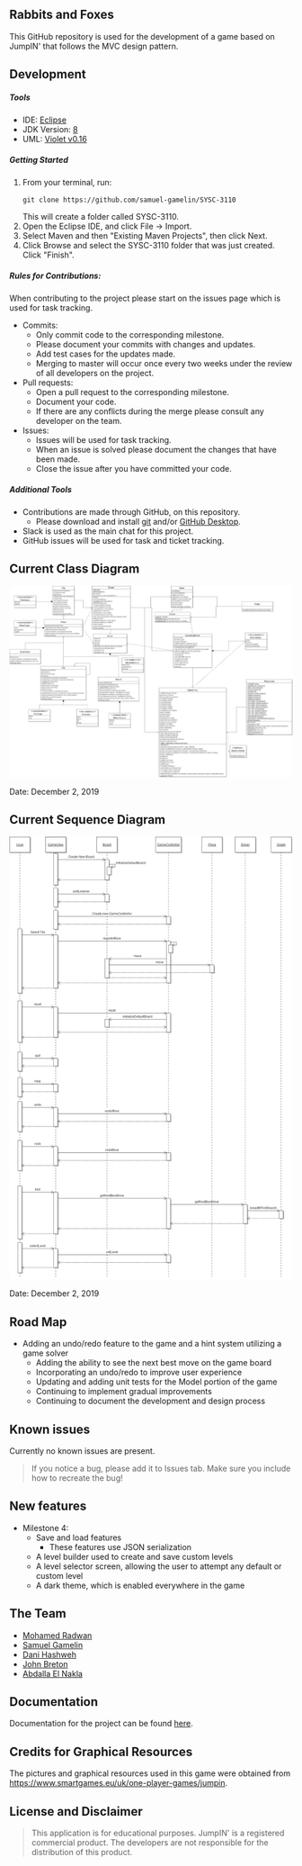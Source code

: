 ## Rabbits and Foxes

This GitHub repository is used for the development of a game based on JumpIN' that follows the MVC design pattern.

## Development

##### Tools

- IDE: [Eclipse](https://www.eclipse.org/downloads/packages/release/2019-09/r/eclipse-ide-java-developers)
- JDK Version: [8](https://www.oracle.com/technetwork/java/javase/downloads/jdk8-downloads-2133151.html)
- UML: [Violet v0.16](http://www.horstmann.com/violet/violet-0.16c.jar)

##### Getting Started

1. From your terminal, run:
   ```
   git clone https://github.com/samuel-gamelin/SYSC-3110
   ```
   This will create a folder called SYSC-3110.
2. Open the Eclipse IDE, and click File -> Import.
3. Select Maven and then "Existing Maven Projects", then click Next.
4. Click Browse and select the SYSC-3110 folder that was just created. Click "Finish".

##### Rules for Contributions:

When contributing to the project please start on the issues page which is used for task tracking.

- Commits:
  - Only commit code to the corresponding milestone.
  - Please document your commits with changes and updates.
  - Add test cases for the updates made.
  - Merging to master will occur once every two weeks under the review of all developers on the project.
- Pull requests:
  - Open a pull request to the corresponding milestone.
  - Document your code.
  - If there are any conflicts during the merge please consult any developer on the team.
- Issues:
  - Issues will be used for task tracking.
  - When an issue is solved please document the changes that have been made.
  - Close the issue after you have committed your code.

##### Additional Tools

- Contributions are made through GitHub, on this repository.
  - Please download and install [git](https://git-scm.com/) and/or [GitHub Desktop](https://desktop.github.com/).
- Slack is used as the main chat for this project.
- GitHub issues will be used for task and ticket tracking.

## Current Class Diagram

<p style="text-align:right">
<img src="documentation/uml/classDiagram.png" alt="Class Diagram">
</p>
Date: December 2, 2019

## Current Sequence Diagram

<p style="text-align:right">
<img src="documentation/uml/sequenceDiagram.png" alt="Sequence Diagram">
</p>
Date: December 2, 2019

## Road Map

- Adding an undo/redo feature to the game and a hint system utilizing a game solver
  - Adding the ability to see the next best move on the game board
  - Incorporating an undo/redo to improve user experience
  - Updating and adding unit tests for the Model portion of the game
  - Continuing to implement gradual improvements
  - Continuing to document the development and design process

## Known issues

Currently no known issues are present.

> If you notice a bug, please add it to Issues tab. Make sure you include how to recreate the bug!

## New features

- Milestone 4:
    - Save and load features
        - These features use JSON serialization
    - A level builder used to create and save custom levels 
    - A level selector screen, allowing the user to attempt any default or custom level
    - A dark theme, which is enabled everywhere in the game

## The Team

- [Mohamed Radwan](https://github.com/MohamedRadwan)
- [Samuel Gamelin](https://github.com/samuel-gamelin)
- [Dani Hashweh](https://github.com/danihashweh)
- [John Breton](https://github.com/john-breton)
- [Abdalla El Nakla](https://github.com/Abdoltim)

## Documentation

Documentation for the project can be found [here](https://docs.google.com/document/d/1F1drMjR9mFtCsQivzpvqP5nMX2gI0osJu4_xSTUs74g/edit?usp=sharing).

## Credits for Graphical Resources

The pictures and graphical resources used in this game were obtained from https://www.smartgames.eu/uk/one-player-games/jumpin.

## License and Disclaimer

> This application is for educational purposes. JumpIN' is a registered commercial product. The developers are not responsible for the distribution of this product.
